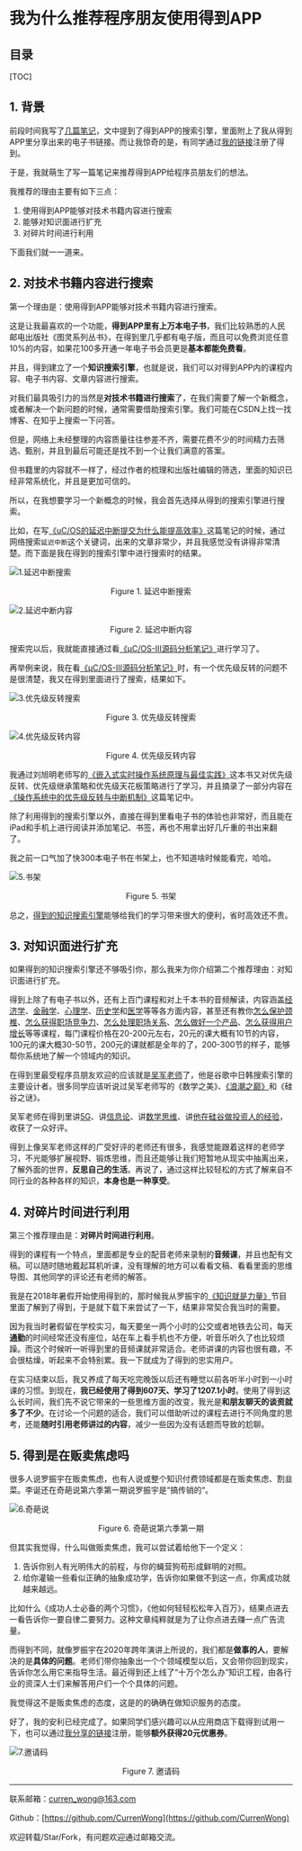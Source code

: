 我为什么推荐程序朋友使用得到APP
===

目录
---

[TOC]

## 1. 背景

前段时间我写了[几篇笔记](https://blog.csdn.net/qq_41729780/article/details/104998185)，文中提到了得到APP的搜索引擎，里面附上了我从得到APP里分享出来的电子书链接。而让我惊奇的是，有同学通过[我的链接](https://m.igetget.com/share/coupon/cover/?aid=1&cid=1&uid=dpkEVlQ1gGONjVMXZPpNj9n3xJ7vzr&source=invite&from=singlemessage)注册了得到。

于是，我就萌生了写一篇笔记来推荐得到APP给程序员朋友们的想法。

我推荐的理由主要有如下三点：

1. 使用得到APP能够对技术书籍内容进行搜索
2. 能够对知识面进行扩充
3. 对碎片时间进行利用

下面我们就一一道来。

## 2. 对技术书籍内容进行搜索

第一个理由是：使用得到APP能够对技术书籍内容进行搜索。

这是让我最喜欢的一个功能，**得到APP里有上万本电子书**，我们比较熟悉的人民邮电出版社《图灵系列丛书》，在得到里几乎都有电子版，而且可以免费浏览任意$10\%$的内容，如果花100多开通一年电子书会员更是**基本都能免费看**。

并且，得到建立了一个**知识搜索引擎**，也就是说，我们可以对得到APP内的课程内容、电子书内容、文章内容进行搜索。

对我们最具吸引力的当然是**对技术书籍进行搜索**了，在我们需要了解一个新概念，或者解决一个新问题的时候，通常需要借助搜索引擎。我们可能在CSDN上找一找博客、在知乎上搜索一下问答。

但是，网络上未经整理的内容质量往往参差不齐，需要花费不少的时间精力去筛选、甄别，并且到最后可能还是找不到一个让我们满意的答案。

但书籍里的内容就不一样了，经过作者的梳理和出版社编辑的筛选，里面的知识已经非常系统化，并且是更加可信的。

所以，在我想要学习一个新概念的时候，我会首先选择从得到的搜索引擎进行搜索。

比如，在写[《uC/OS的延迟中断提交为什么能提高效率》](https://blog.csdn.net/qq_41729780/article/details/105021405)这篇笔记的时候，通过网络搜索`延迟中断`这个关键词，出来的文章非常少，并且我感觉没有讲得非常清楚。而下面是我在得到的搜索引擎中进行搜索时的结果。

![1.延迟中断搜索](../../img/工具使用笔记/1.我为什么推荐程序朋友使用得到APP/1.延迟中断搜索.png)

$$
\text{Figure 1. 延迟中断搜索}
$$

![2.延迟中断内容](../../img/工具使用笔记/1.我为什么推荐程序朋友使用得到APP/2.延迟中断内容.png)

$$
\text{Figure 2. 延迟中断内容}
$$

搜索完以后，我就能直接通过看[《μC/OS-III源码分析笔记》](https://m.igetget.com/hybrid/v2/ebook/detail?bid=EJmMZXq1b8qOpBlD69XAdP7LEGaKJWEYBqWxRnme5vrVzo4QMZYgNyk2jNA5467K)进行学习了。

再举例来说，我在看[《μC/OS-III源码分析笔记》](https://m.igetget.com/hybrid/v2/ebook/detail?bid=EJmMZXq1b8qOpBlD69XAdP7LEGaKJWEYBqWxRnme5vrVzo4QMZYgNyk2jNA5467K)时，有一个优先级反转的问题不是很清楚，我又在得到里面进行了搜索，结果如下。

![3.优先级反转搜索](../../img/工具使用笔记/1.我为什么推荐程序朋友使用得到APP/3.优先级反转搜索.png)

$$
\text{Figure 3. 优先级反转搜索}
$$

![4.优先级反转内容](../../img/工具使用笔记/1.我为什么推荐程序朋友使用得到APP/4.优先级反转内容.png)

$$
\text{Figure 4. 优先级反转内容}
$$

我通过刘旭明老师写的[《嵌入式实时操作系统原理与最佳实践》](https://m.igetget.com/hybrid/v2/ebook/detail?bid=OAdXprx6N41dm9BQkayr8z7OqLGoE3lrd80YMlVAnxRZXK2Dg5pbevPJjjnQv2eb)这本书又对优先级反转、优先级继承策略和优先级天花板策略进行了学习，并且摘录了一部分内容在[《操作系统中的优先级反转与中断机制》](https://blog.csdn.net/qq_41729780/article/details/104977013)这篇笔记中。

除了利用得到的搜索引擎以外，直接在得到里看电子书的体验也非常好，而且能在iPad和手机上进行阅读并添加笔记、书签，再也不用拿出好几斤重的书出来翻了。

我之前一口气加了快300本电子书在书架上，也不知道啥时候能看完，哈哈。

![5.书架](../../img/工具使用笔记/1.我为什么推荐程序朋友使用得到APP/5.书架.png)

$$
\text{Figure 5. 书架}
$$

总之，[得到的知识搜索引擎](https://m.igetget.com/share/coupon/cover/?aid=1&cid=1&uid=dpkEVlQ1gGONjVMXZPpNj9n3xJ7vzr&source=invite&from=singlemessage)能够给我们的学习带来很大的便利，省时高效还不贵。

## 3. 对知识面进行扩充

如果得到的知识搜索引擎还不够吸引你，那么我来为你介绍第二个推荐理由：对知识面进行扩充。

得到上除了有电子书以外，还有上百门课程和对上千本书的音频解读，内容涵盖[经济学](https://m.igetget.com/share/course/pay/detail?id=5zp9lB3q0breKZzSDKYjyWxG64dg2Q)、[金融学](https://m.igetget.com/share/course/pay/detail?id=9LZ1RgB0EW3NK0dSqKkP7vj68pDeAz)、[心理学](https://m.igetget.com/share/course/pay/detail?id=lZWyMAOLnR4xJ1OfNK65QaE8YG29kb)、[历史学](https://m.igetget.com/share/course/pay/detail?id=w0x1A7LvaogNXkbfOJPpql2WmznGDB)和[医学](https://m.igetget.com/share/course/pay/detail?id=LOx1El850jp9VaRfjJZg6MbrdvRBoA)等等各方面内容，甚至还有教你[怎么保护颈椎](https://m.igetget.com/share/course/pay/detail?id=ZWyMAOLnR4xJ1vqsvnX65QaE8YG29k)、[怎么获得职场竞争力](https://m.igetget.com/share/course/pay/detail?id=Em0GbPnO9NwlJ91f4YJ7p6kr5LQxRd)、[怎么处理职场关系](https://m.igetget.com/share/course/pay/detail?id=x9emjk1LQqzoK2Df11J2lbY6Pv0BDW)、[怎么做好一个产品](https://m.igetget.com/share/course/pay/detail?id=YPZNRwQ0qL1MVEpfzK3lmz4kgWEnxr)、[怎么获得用户增长](https://m.igetget.com/share/course/pay/detail?id=D75xge6dAqWVpPasOOVYRzmGO14jPZ)等等课程，每门课程价格在20-200元左右，20元的课大概有10节的内容，100元的课大概30-50节，200元的课就都是全年的了，200-300节的样子，能够帮你系统地了解一个领域内的知识。

在得到里最受程序员朋友欢迎的应该就是[吴军老师](https://m.igetget.com/share/course/pay/detail?id=Y9LnlWEqDj76VzDfwBXmOA4epMBPxa)了，他是谷歌中日韩搜索引擎的主要设计者。很多同学应该听说过吴军老师写的《数学之美》、[《浪潮之巅》](http://m.igetget.com/hybrid/v2/ebook/detail?bid=VEDA2bKO27MKbRardAGJ1N4ln9BLVwgRqD38ZQyXmYqg5PpkEjxovze6DB84dpj6)和《硅谷之谜》。

吴军老师在得到里讲[5G](https://m.igetget.com/share/course/pay/detail?id=alQr3o4dMw8ZKgafgrJ7N2xDyWeEq1)、讲[信息论](https://m.igetget.com/share/course/pay/detail?id=Y9LnlWEqDj76VzDfwBXmOA4epMBPxa)、讲[数学思维](https://m.igetget.com/share/course/pay/detail?id=lQr3o4dMw8ZKgdasrEV7N2xDyWeEq1)、讲[他在硅谷做投资人的经验](https://m.igetget.com/share/course/pay/detail?id=LOx1El850jp9VaYSGVZg6MbrdvRBoA)，收获了一众好评。

得到上像吴军老师这样的广受好评的老师还有很多，我感觉能跟着这样的老师学习，不光能够扩展视野、锻炼思维，而且还能够让我们短暂地从现实中抽离出来，了解外面的世界，**反思自己的生活**。再说了，通过这样比较轻松的方式了解来自不同行业的各种各样的知识，**本身也是一种享受**。

## 4. 对碎片时间进行利用

第三个推荐理由是：**对碎片时间进行利用**。

得到的课程有一个特点，里面都是专业的配音老师来录制的**音频课**，并且也配有文稿。可以随时随地戴起耳机听课，没有理解的地方可以看看文稿、看看里面的思维导图、其他同学的评论还有老师的解答。

我是在2018年暑假开始使用得到的，那时候我从罗振宇的[《知识就是力量》](http://www.iqiyi.com/a_19rrh5xzvl.html?vfm=2008_aldbd)节目里面了解到了得到，于是就下载下来尝试了一下，结果非常契合我当时的需要。

因为我当时暑假留在学校实习，每天要坐一两个小时的公交或者地铁去公司，每天**通勤**的时间经常还没有座位，站在车上看手机也不方便，听音乐听久了也比较烦躁。而这个时候听一听得到里的音频课就非常适合。老师讲课的内容也很有趣，不会很枯燥，听起来不会特别累。我一下就成为了得到的忠实用户。

在实习结束以后，我又养成了每天吃完晚饭以后还有睡觉以前各听半小时到一小时课的习惯。到现在，**我已经使用了得到607天、学习了1207.1小时**。使用了得到这么长时间，我们先不说它带来的一些思维方面的改变，我光是**和朋友聊天的谈资就多了不少**。在讨论一个问题的适合，我们可以借助听过的课程去进行不同角度的思考，还能**随时引用老师讲过的内容**，减少一些因为没有话题而导致的尬聊。

## 5. 得到是在贩卖焦虑吗

很多人说罗振宇在贩卖焦虑，也有人说或整个知识付费领域都是在贩卖焦虑、割韭菜。李诞还在奇葩说第六季第一期说罗振宇是“搞传销的“。

![6.奇葩说](../../img/工具使用笔记/1.我为什么推荐程序朋友使用得到APP/6.奇葩说.png)

$$
\text{Figure 6. 奇葩说第六季第一期}
$$

但其实我觉得，什么叫做贩卖焦虑，我可以尝试着给他下一个定义：

1. 告诉你别人有光明伟大的前程，与你的蝇营狗苟形成鲜明的对照。
2. 给你灌输一些看似正确的抽象成功学，告诉你如果做不到这一点，你离成功就越来越远。

比如什么《成功人士必备的两个习惯》，《他如何轻轻松松年入百万》，结果点进去一看告诉你一要自律二要努力。这种文章纯粹就是为了让你点进去赚一点广告流量。

而得到不同，就像罗振宇在2020年跨年演讲上所说的，我们都是**做事的人**，要解决的是**具体的问题**。老师们带你抽象出一个个领域模型以后，又会带你回到现实，告诉你怎么用它来指导生活。最近得到还上线了“十万个怎么办”知识工程，由各行业的资深人士们来解答用户们一个个具体的问题。

我觉得这不是贩卖焦虑的态度，这是的的确确在做知识服务的态度。

好了，我的安利已经完成了。如果同学们感兴趣可以从应用商店下载得到试用一下，也可以通过[我分享的链接](https://m.igetget.com/share/coupon/cover/?aid=1&cid=1&uid=dpkEVlQ1gGONjVMXZPpNj9n3xJ7vzr&source=invite&from=singlemessage)注册，能够**额外获得20元优惠券**。

![7.邀请码](../../img/工具使用笔记/1.我为什么推荐程序朋友使用得到APP/7.邀请码.jpg)

$$
\text{Figure 7. 邀请码}
$$

---

联系邮箱：curren_wong@163.com

Github：[https://github.com/CurrenWong](https://github.com/CurrenWong)

欢迎转载/Star/Fork，有问题欢迎通过邮箱交流。
